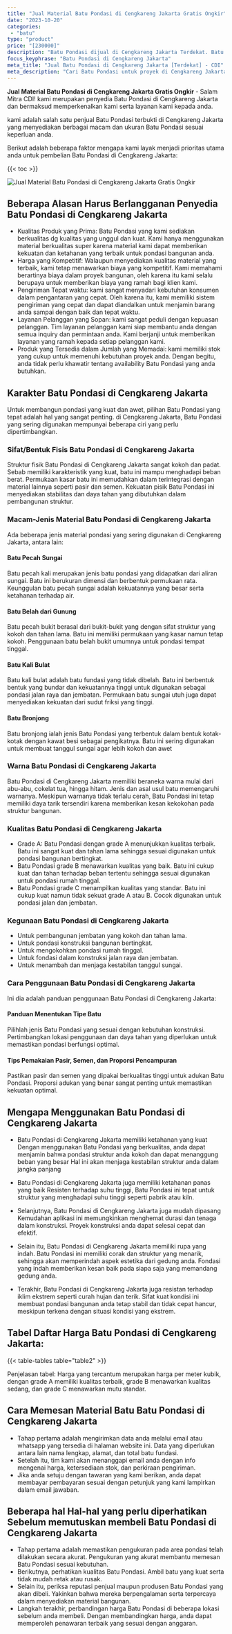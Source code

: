 ```yaml
---
title: "Jual Material Batu Pondasi di Cengkareng Jakarta Gratis Ongkir"
date: "2023-10-20"
categories:
 - "batu"
type: "product"
price: "[230000]"
description: "Batu Pondasi dijual di Cengkareng Jakarta Terdekat. Batu Pondasi ini sering dipakai dalam proyek konstruksi sebagai dasar bangunan yang tahan lama dan awet. Hubungi kami untuk informasi lebih lanjut."
focus_keyphrase: "Batu Pondasi di Cengkareng Jakarta"
meta_title: "Jual Batu Pondasi di Cengkareng Jakarta [Terdekat] - CDI"
meta_description: "Cari Batu Pondasi untuk proyek di Cengkareng Jakarta? Kami menawarkan Batu Pondasi berkualitas untuk dasar bangunan. Segera dapatkan penawaran terbaik."
---
```


**Jual Material Batu Pondasi di Cengkareng Jakarta Gratis Ongkir** - Salam Mitra CDI! kami merupakan penyedia Batu Pondasi di Cengkareng Jakarta dan bermaksud memperkenalkan kami serta layanan kami kepada anda.

kami adalah salah satu penjual Batu Pondasi terbukti di Cengkareng Jakarta yang menyediakan berbagai macam dan ukuran Batu Pondasi sesuai keperluan anda.

Berikut adalah beberapa faktor mengapa kami layak menjadi prioritas utama anda untuk pembelian Batu Pondasi di Cengkareng Jakarta:

{{< toc >}}

![Jual Material Batu Pondasi di Cengkareng Jakarta Gratis Ongkir](/images/batu/batu-pondasi-01.jpg)

## Beberapa Alasan Harus Berlangganan Penyedia Batu Pondasi di Cengkareng Jakarta

*   Kualitas Produk yang Prima: Batu Pondasi yang kami sediakan berkualitas dg kualitas yang unggul dan kuat. Kami hanya menggunakan material berkualitas super karena material kami dapat memberikan kekuatan dan ketahanan yang terbaik untuk pondasi bangunan anda.
*   Harga yang Kompetitif: Walaupun menyediakan kualitas material yang terbaik, kami tetap menawarkan biaya yang kompetitif. Kami memahami berartinya biaya dalam proyek bangunan, oleh karena itu kami selalu berupaya untuk memberikan biaya yang ramah bagi klien kami.
*   Pengiriman Tepat waktu: kami sangat menyadari kebutuhan konsumen dalam pengantaran yang cepat. Oleh karena itu, kami memiliki sistem pengiriman yang cepat dan dapat diandalkan untuk menjamin barang anda sampai dengan baik dan tepat waktu.
*   Layanan Pelanggan yang Sopan: kami sangat peduli dengan kepuasan pelanggan. Tim layanan pelanggan kami siap membantu anda dengan semua inquiry dan permintaan anda. Kami berjanji untuk memberikan layanan yang ramah kepada setiap pelanggan kami.
*   Produk yang Tersedia dalam Jumlah yang Memadai: kami memiliki stok yang cukup untuk memenuhi kebutuhan proyek anda. Dengan begitu, anda tidak perlu khawatir tentang availability Batu Pondasi yang anda butuhkan.

## Karakter Batu Pondasi di Cengkareng Jakarta

Untuk membangun pondasi yang kuat dan awet, pilihan Batu Pondasi yang tepat adalah hal yang sangat penting. di Cengkareng Jakarta, Batu Pondasi yang sering digunakan mempunyai beberapa ciri yang perlu dipertimbangkan.

### Sifat/Bentuk Fisis Batu Pondasi di Cengkareng Jakarta

Struktur fisik Batu Pondasi di Cengkareng Jakarta sangat kokoh dan padat. Sebab memiliki karakteristik yang kuat, batu ini mampu menghadapi beban berat. Permukaan kasar batu ini memudahkan dalam terintegrasi dengan material lainnya seperti pasir dan semen. Kekuatan pisik Batu Pondasi ini menyediakan stabilitas dan daya tahan yang dibutuhkan dalam pembangunan struktur.

### Macam-Jenis Material Batu Pondasi di Cengkareng Jakarta

Ada beberapa jenis material pondasi yang sering digunakan di Cengkareng Jakarta, antara lain:

#### Batu Pecah Sungai

Batu pecah kali merupakan jenis batu pondasi yang didapatkan dari aliran sungai. Batu ini berukuran dimensi dan berbentuk permukaan rata. Keunggulan batu pecah sungai adalah kekuatannya yang besar serta ketahanan terhadap air.

#### Batu Belah dari Gunung

Batu pecah bukit berasal dari bukit-bukit yang dengan sifat struktur yang kokoh dan tahan lama. Batu ini memiliki permukaan yang kasar namun tetap kokoh. Penggunaan batu belah bukit umumnya untuk pondasi tempat tinggal.

#### Batu Kali Bulat

Batu kali bulat adalah batu fundasi yang tidak dibelah. Batu ini berbentuk bentuk yang bundar dan kekuatannya tinggi untuk digunakan sebagai pondasi jalan raya dan jembatan. Permukaan batu sungai utuh juga dapat menyediakan kekuatan dari sudut friksi yang tinggi.

#### Batu Bronjong

Batu bronjong ialah jenis Batu Pondasi yang terbentuk dalam bentuk kotak-kotak dengan kawat besi sebagai pengikatnya. Batu ini sering digunakan untuk membuat tanggul sungai agar lebih kokoh dan awet

### Warna Batu Pondasi di Cengkareng Jakarta

Batu Pondasi di Cengkareng Jakarta memiliki beraneka warna mulai dari abu-abu, cokelat tua, hingga hitam. Jenis dan asal usul batu memengaruhi warnanya. Meskipun warnanya tidak terlalu cerah, Batu Pondasi ini tetap memiliki daya tarik tersendiri karena memberikan kesan kekokohan pada struktur bangunan.

### Kualitas Batu Pondasi di Cengkareng Jakarta

*   Grade A: Batu Pondasi dengan grade A menunjukkan kualitas terbaik. Batu ini sangat kuat dan tahan lama sehingga sesuai digunakan untuk pondasi bangunan bertingkat.
*   Batu Pondasi grade B menawarkan kualitas yang baik. Batu ini cukup kuat dan tahan terhadap beban tertentu sehingga sesuai digunakan untuk pondasi rumah tinggal.
*   Batu Pondasi grade C menampilkan kualitas yang standar. Batu ini cukup kuat namun tidak sekuat grade A atau B. Cocok digunakan untuk pondasi jalan dan jembatan.

### Kegunaan Batu Pondasi di Cengkareng Jakarta

*   Untuk pembangunan jembatan yang kokoh dan tahan lama.
*   Untuk pondasi konstruksi bangunan bertingkat.
*   Untuk mengokohkan pondasi rumah tinggal.
*   Untuk fondasi dalam konstruksi jalan raya dan jembatan.
*   Untuk menambah dan menjaga kestabilan tanggul sungai.

### Cara Penggunaan Batu Pondasi di Cengkareng Jakarta

Ini dia adalah panduan penggunaan Batu Pondasi di Cengkareng Jakarta:

#### Panduan Menentukan Tipe Batu

Pilihlah jenis Batu Pondasi yang sesuai dengan kebutuhan konstruksi. Pertimbangkan lokasi penggunaan dan daya tahan yang diperlukan untuk memastikan pondasi berfungsi optimal.

#### Tips Pemakaian Pasir, Semen, dan Proporsi Pencampuran

Pastikan pasir dan semen yang dipakai berkualitas tinggi untuk adukan Batu Pondasi. Proporsi adukan yang benar sangat penting untuk memastikan kekuatan optimal.

## Mengapa Menggunakan Batu Pondasi di Cengkareng Jakarta

*   Batu Pondasi di Cengkareng Jakarta memiliki ketahanan yang kuat Dengan menggunakan Batu Pondasi yang berkualitas, anda dapat menjamin bahwa pondasi struktur anda kokoh dan dapat menanggung beban yang besar Hal ini akan menjaga kestabilan struktur anda dalam jangka panjang

*   Batu Pondasi di Cengkareng Jakarta juga memiliki ketahanan panas yang baik Resisten terhadap suhu tinggi, Batu Pondasi ini tepat untuk struktur yang menghadapi suhu tinggi seperti pabrik atau kiln.
*   Selanjutnya, Batu Pondasi di Cengkareng Jakarta juga mudah dipasang Kemudahan aplikasi ini memungkinkan menghemat durasi dan tenaga dalam konstruksi. Proyek konstruksi anda dapat selesai cepat dan efektif.
*   Selain itu, Batu Pondasi di Cengkareng Jakarta memiliki rupa yang indah. Batu Pondasi ini memiliki corak dan struktur yang menarik, sehingga akan memperindah aspek estetika dari gedung anda. Fondasi yang indah memberikan kesan baik pada siapa saja yang memandang gedung anda.
*   Terakhir, Batu Pondasi di Cengkareng Jakarta juga resistan terhadap iklim ekstrem seperti curah hujan dan terik. Sifat kuat kondisi ini membuat pondasi bangunan anda tetap stabil dan tidak cepat hancur, meskipun terkena dengan situasi kondisi yang ekstrem.

## Tabel Daftar Harga Batu Pondasi di Cengkareng Jakarta:

{{< table-tables table="table2" >}}

Penjelasan tabel: Harga yang tercantum merupakan harga per meter kubik, dengan grade A memiliki kualitas terbaik, grade B menawarkan kualitas sedang, dan grade C menawarkan mutu standar.

## Cara Memesan Material Batu Batu Pondasi di Cengkareng Jakarta

*   Tahap pertama adalah mengirimkan data anda melalui email atau whatsapp yang tersedia di halaman website ini. Data yang diperlukan antara lain nama lengkap, alamat, dan total batu fundasi.
*   Setelah itu, tim kami akan menanggapi email anda dengan info mengenai harga, ketersediaan stok, dan perkiraan pengiriman.
*   Jika anda setuju dengan tawaran yang kami berikan, anda dapat membayar pembayaran sesuai dengan petunjuk yang kami lampirkan dalam email jawaban.

## Beberapa hal Hal-hal yang perlu diperhatikan Sebelum memutuskan membeli Batu Pondasi di Cengkareng Jakarta

*   Tahap pertama adalah memastikan pengukuran pada area pondasi telah dilakukan secara akurat. Pengukuran yang akurat membantu memesan Batu Pondasi sesuai kebutuhan.
*   Berikutnya, perhatikan kualitas Batu Pondasi. Ambil batu yang kuat serta tidak mudah retak atau rusak.
*   Selain itu, periksa reputasi penjual maupun produsen Batu Pondasi yang akan dibeli. Yakinkan bahwa mereka berpengalaman serta terpercaya dalam menyediakan material bangunan.
*   Langkah terakhir, perbandingan harga Batu Pondasi di beberapa lokasi sebelum anda membeli. Dengan membandingkan harga, anda dapat memperoleh penawaran terbaik yang sesuai dengan anggaran.